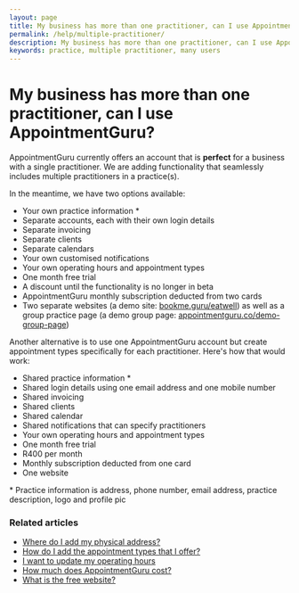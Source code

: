 ```yaml
---
layout: page
title: My business has more than one practitioner, can I use AppointmentGuru?
permalink: /help/multiple-practitioner/
description: My business has more than one practitioner, can I use AppointmentGuru?
keywords: practice, multiple practitioner, many users
---
```


# My business has more than one practitioner, can I use AppointmentGuru?

AppointmentGuru currently offers an account that is **perfect** for a business with a single practitioner. We are adding functionality that seamlessly includes multiple practitioners in a practice(s).

In the meantime, we have two options available:

* Your own practice information \*
* Separate accounts, each with their own login details
* Separate invoicing
* Separate clients
* Separate calendars
* Your own customised notifications
* Your own operating hours and appointment types
* One month free trial
* A discount until the functionality is no longer in beta
* AppointmentGuru monthly subscription deducted from two cards
* Two separate websites (a demo site: [bookme.guru/eatwell](https://bookme.guru/eatwell/)) as well as a group practice page (a demo group page: [appointmentguru.co/demo-group-page](https://appointmentguru.co/demo-group-page/))

Another alternative is to use one AppointmentGuru account but create appointment types specifically for each practitioner. Here's how that would work:

* Shared practice information \*
* Shared login details using one email address and one mobile number
* Shared invoicing
* Shared clients
* Shared calendar
* Shared notifications that can specify practitioners
* Your own operating hours and appointment types
* One month free trial
* R400 per month
* Monthly subscription deducted from one card
* One website

\* Practice information is address, phone number, email address, practice description, logo and profile pic

### Related articles

* [Where do I add my physical address?](help/add-address)
* [How do I add the appointment types that I offer?](help/add-appointment-types)
* [I want to update my operating hours](help/update-operating-hours)
* [How much does AppointmentGuru cost?](help/how-much-does-appointmentguru-cost)
* [What is the free website?](help/booking-page)
